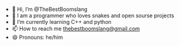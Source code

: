 - 👋 Hi, I’m @TheBestBoomslang
- 👀 I am a programmer who loves snakes and open sourse projects 
- 🌱 I’m currently learning C++ and python
- 📫 How to reach me thebestboomslang@gmail.com
- 😄 Pronouns: he/him


